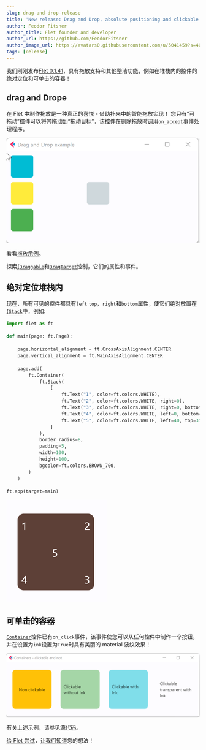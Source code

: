 ```yaml
---
slug: drag-and-drop-release
title: 'New release: Drag and Drop, absolute positioning and clickable container'
author: Feodor Fitsner
author_title: Flet founder and developer
author_url: https://github.com/FeodorFitsner
author_image_url: https://avatars0.githubusercontent.com/u/5041459?s=400&v=4
tags: [release]
---
```


我们刚刚发布[Flet 0.1.41](https://pypi.org/project/flet/0.1.41/)，具有拖放支持和其他整洁功能，例如在堆栈内的控件的绝对定位和可单击的容器！

## drag and Drope

在 Flet 中制作拖放是一种真正的喜悦 - 借助扑来中的智能拖放实现！ 您只有“可拖动”控件可以将其拖动到“拖动目标”，该控件在删除拖放时调用`on_accept`事件处理程序。

<img src="/img/docs/controls/drag-and-drop/drag-and-drop-colors.gif" className="screenshot-50" />

看看[拖放示例](https://github.com/flet-dev/examples/blob/main/python/controls/drag-and-drop/drag-drop-colors.py)。

探索[{`Draggable`](/docs/controls/draggable)和[`DragTarget`](/docs/controls/dragtarget)控制，它们的属性和事件。

## 绝对定位堆栈内

现在，所有可见的控件都具有`left` `top`，`right`和`bottom`属性，使它们绝对放置在[{`Stack`](/docs/controls/stack)中，例如:

```python {13-17}
import flet as ft

def main(page: ft.Page):

    page.horizontal_alignment = ft.CrossAxisAlignment.CENTER
    page.vertical_alignment = ft.MainAxisAlignment.CENTER

    page.add(
        ft.Container(
            ft.Stack(
                [
                    ft.Text("1", color=ft.colors.WHITE),
                    ft.Text("2", color=ft.colors.WHITE, right=0),
                    ft.Text("3", color=ft.colors.WHITE, right=0, bottom=0),
                    ft.Text("4", color=ft.colors.WHITE, left=0, bottom=0),
                    ft.Text("5", color=ft.colors.WHITE, left=40, top=35),
                ]
            ),
            border_radius=8,
            padding=5,
            width=100,
            height=100,
            bgcolor=ft.colors.BROWN_700,
        )
    )

ft.app(target=main)
```

<img src="/img/blog/drag-and-drop/absolute-positioned-numbers.png" className="screenshot-30" />

## 可单击的容器

[`Container`](/docs/controls/container)控件已有`on_click`事件，该事件使您可以从任何控件中制作一个按钮，并在设置为`ink`设置为`True`时具有美丽的 material 波纹效果！

<img src="/img/docs/controls/container/clickable-container.gif" className="screenshot-70" />

有关上述示例，请参见[源代码](https://github.com/flet-dev/examples/blob/main/python/controls/container/clickable-container.py)。

[给 Flet 尝试](/docs/guides/python/getting-started)，[让我们知道](https://discord.gg/dzWXP8SHG8)您的想法！

